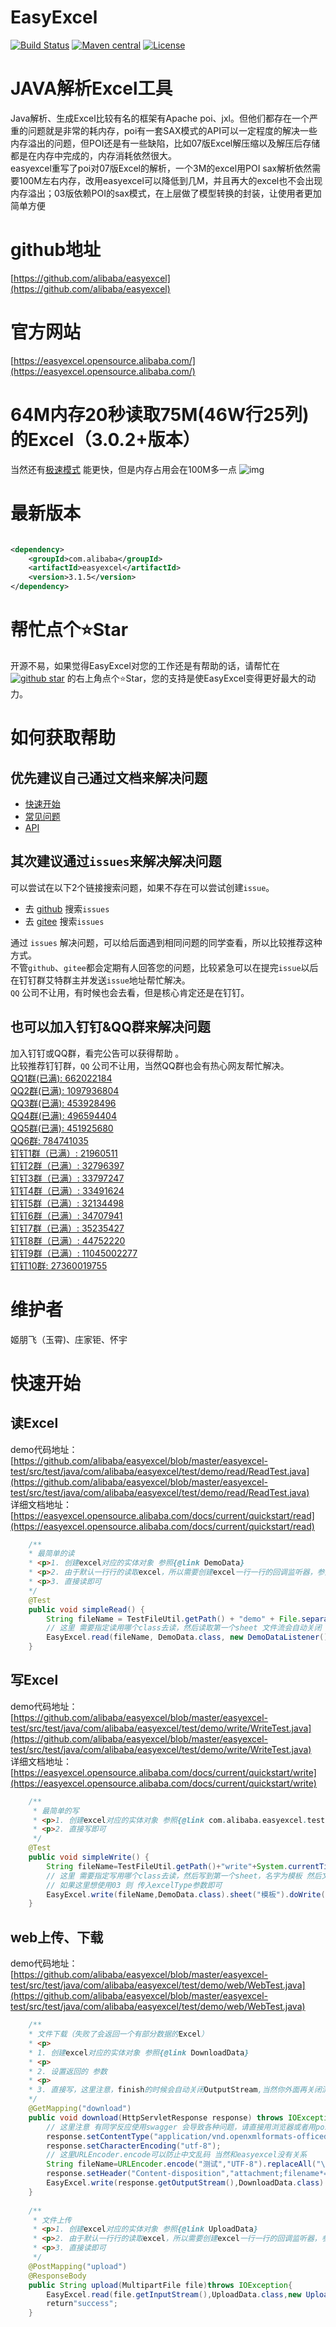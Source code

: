EasyExcel
======================
[![Build Status](https://github.com/alibaba/easyexcel/actions/workflows/ci.yml/badge.svg?branch=master)](https://github.com/alibaba/easyexcel/actions/workflows/ci.yml?query=branch%3Amaster)
[![Maven central](https://maven-badges.herokuapp.com/maven-central/com.alibaba/easyexcel/badge.svg)](https://maven-badges.herokuapp.com/maven-central/com.alibaba/easyexcel)
[![License](http://img.shields.io/:license-apache-brightgreen.svg)](http://www.apache.org/licenses/LICENSE-2.0.html)

# JAVA解析Excel工具

Java解析、生成Excel比较有名的框架有Apache poi、jxl。但他们都存在一个严重的问题就是非常的耗内存，poi有一套SAX模式的API可以一定程度的解决一些内存溢出的问题，但POI还是有一些缺陷，比如07版Excel解压缩以及解压后存储都是在内存中完成的，内存消耗依然很大。  
easyexcel重写了poi对07版Excel的解析，一个3M的excel用POI sax解析依然需要100M左右内存，改用easyexcel可以降低到几M，并且再大的excel也不会出现内存溢出；03版依赖POI的sax模式，在上层做了模型转换的封装，让使用者更加简单方便

# github地址

[https://github.com/alibaba/easyexcel](https://github.com/alibaba/easyexcel)

# 官方网站

[https://easyexcel.opensource.alibaba.com/](https://easyexcel.opensource.alibaba.com/)

# 64M内存20秒读取75M(46W行25列)的Excel（3.0.2+版本）

当然还有[极速模式](https://easyexcel.opensource.alibaba.com/qa/read#%E5%BC%80%E5%90%AF%E6%80%A5%E9%80%9F%E6%A8%A1%E5%BC%8F)
能更快，但是内存占用会在100M多一点
![img](img/readme/large.png)

# 最新版本

```xml

<dependency>
    <groupId>com.alibaba</groupId>
    <artifactId>easyexcel</artifactId>
    <version>3.1.5</version>
</dependency>
```

# 帮忙点个⭐Star

开源不易，如果觉得EasyExcel对您的工作还是有帮助的话，请帮忙在<a target="_blank" href='https://github.com/alibaba/easyexcel'><img src="https://img.shields.io/github/stars/alibaba/easyexcel.svg?style=flat-square&label=Stars&logo=github" alt="github star"/></a>
的右上角点个⭐Star，您的支持是使EasyExcel变得更好最大的动力。

# 如何获取帮助

## 优先建议自己通过文档来解决问题

* [快速开始](https://easyexcel.opensource.alibaba.com/docs/current/)
* [常见问题](https://easyexcel.opensource.alibaba.com/docs/qa/)
* [API](https://easyexcel.opensource.alibaba.com/docs/current/api/)

## 其次建议通过`issues`来解决解决问题

可以尝试在以下2个链接搜索问题，如果不存在可以尝试创建`issue`。

* 去 [github](https://github.com/alibaba/easyexcel/issues) 搜索`issues`
* 去 [gitee](https://gitee.com/easyexcel/easyexcel/issues) 搜索`issues`

通过 `issues` 解决问题，可以给后面遇到相同问题的同学查看，所以比较推荐这种方式。   
不管`github`、`gitee`都会定期有人回答您的问题，比较紧急可以在提完`issue`以后在钉钉群艾特群主并发送`issue`地址帮忙解决。   
`QQ` 公司不让用，有时候也会去看，但是核心肯定还是在钉钉。

## 也可以加入钉钉&QQ群来解决问题

加入钉钉或QQ群，看完公告可以获得帮助 。  
比较推荐钉钉群，`QQ` 公司不让用，当然QQ群也会有热心网友帮忙解决。   
[QQ1群(已满): 662022184](https://jq.qq.com/?_wv=1027&k=1T21jJxh)  
[QQ2群(已满): 1097936804](https://jq.qq.com/?_wv=1027&k=j5zEy6Xl)  
[QQ3群(已满): 453928496](https://qm.qq.com/cgi-bin/qm/qr?k=e2ULsA5A0GldhV2CXJ8sIbAyu9I6qqs7&jump_from=webapi)  
[QQ4群(已满): 496594404](https://qm.qq.com/cgi-bin/qm/qr?k=e_aVG1Q7gi0PJUBkbrUGAgbeO3kUEInK&jump_from=webapi)   
[QQ5群(已满): 451925680](https://jq.qq.com/?_wv=1027&k=6VHhvxyf)   
[QQ6群: 784741035](https://jq.qq.com/?_wv=1027&k=BbLBIo9P)   
[钉钉1群（已满）: 21960511](https://qr.dingtalk.com/action/joingroup?code=v1,k1,cchz6k12ci9B08NNqhNRFGXocNVHrZtW0kaOtTKg/Rk=&_dt_no_comment=1&origin=11)  
[钉钉2群（已满）: 32796397](https://qr.dingtalk.com/action/joingroup?code=v1,k1,jyU9GtEuNU5S0QTyklqYcYJ8qDZtUuTPMM7uPZTS8Hs=&_dt_no_comment=1&origin=11)  
[钉钉3群（已满）: 33797247](https://qr.dingtalk.com/action/joingroup?code=v1,k1,3UGlEScTGQaHpW2cIRo+gkxJ9EVZ5fz26M6nW3uFP30=&_dt_no_comment=1&origin=11)  
[钉钉4群（已满）: 33491624](https://qr.dingtalk.com/action/joingroup?code=v1,k1,V14Pb65Too70rQkEaJ9ohb6lZBZbtp6jIL/q9EWh9vA=&_dt_no_comment=1&origin=11)  
[钉钉5群（已满）: 32134498](https://h5.dingtalk.com/circle/healthCheckin.html?dtaction=os&corpId=dingb9fa1325d9dccc3ecac589edd02f1650&5233a=71a83&cbdbhh=qwertyuiop)  
[钉钉6群（已满）: 34707941](https://h5.dingtalk.com/circle/healthCheckin.html?dtaction=os&corpId=dingcf68008a1d443ac012d5427bdb061b7a&6ae36c3d-0c80-4=22398493-6c2a-4&cbdbhh=qwertyuiop)  
[钉钉7群（已满）: 35235427](https://h5.dingtalk.com/circle/healthCheckin.html?dtaction=os&corpId=ding532b9018c06c7fc8660273c4b78e6440&167fb=ed003&cbdbhh=qwertyuiop)  
[钉钉8群（已满）: 44752220](https://h5.dingtalk.com/circle/healthCheckin.html?dtaction=os&corpId=dingea96808beee421693fd4ba7542d6e5da&0380092a-fa46=a6a40905-7951&cbdbhh=qwertyuiop)   
[钉钉9群（已满）: 11045002277](https://h5.dingtalk.com/circle/healthCheckin.html?dtaction=os&corpId=dinge338d2215891c0459c13cd6b2cb108a6&6972d=b92f9&cbdbhh=qwertyuiop)   
[钉钉10群: 27360019755](https://qr.dingtalk.com/action/joingroup?code=v1,k1,v25LHn2liWmrWUKlkhIzOTcK7s7onp/sZP8mO5oIYSs=&_dt_no_comment=1&origin=11)

# 维护者

姬朋飞（玉霄)、庄家钜、怀宇

# 快速开始

## 读Excel

demo代码地址：[https://github.com/alibaba/easyexcel/blob/master/easyexcel-test/src/test/java/com/alibaba/easyexcel/test/demo/read/ReadTest.java](https://github.com/alibaba/easyexcel/blob/master/easyexcel-test/src/test/java/com/alibaba/easyexcel/test/demo/read/ReadTest.java)   
详细文档地址：[https://easyexcel.opensource.alibaba.com/docs/current/quickstart/read](https://easyexcel.opensource.alibaba.com/docs/current/quickstart/read)

```java
    /**
    * 最简单的读
    * <p>1. 创建excel对应的实体对象 参照{@link DemoData}
    * <p>2. 由于默认一行行的读取excel，所以需要创建excel一行一行的回调监听器，参照{@link DemoDataListener}
    * <p>3. 直接读即可
    */
    @Test
    public void simpleRead() {
        String fileName = TestFileUtil.getPath() + "demo" + File.separator + "demo.xlsx";
        // 这里 需要指定读用哪个class去读，然后读取第一个sheet 文件流会自动关闭
        EasyExcel.read(fileName, DemoData.class, new DemoDataListener()).sheet().doRead();
    }
```

## 写Excel

demo代码地址：[https://github.com/alibaba/easyexcel/blob/master/easyexcel-test/src/test/java/com/alibaba/easyexcel/test/demo/write/WriteTest.java](https://github.com/alibaba/easyexcel/blob/master/easyexcel-test/src/test/java/com/alibaba/easyexcel/test/demo/write/WriteTest.java)   
详细文档地址：[https://easyexcel.opensource.alibaba.com/docs/current/quickstart/write](https://easyexcel.opensource.alibaba.com/docs/current/quickstart/write)

```java
    /**
     * 最简单的写
     * <p>1. 创建excel对应的实体对象 参照{@link com.alibaba.easyexcel.test.demo.write.DemoData}
     * <p>2. 直接写即可
     */
    @Test
    public void simpleWrite() {
        String fileName=TestFileUtil.getPath()+"write"+System.currentTimeMillis()+".xlsx";
        // 这里 需要指定写用哪个class去读，然后写到第一个sheet，名字为模板 然后文件流会自动关闭
        // 如果这里想使用03 则 传入excelType参数即可
        EasyExcel.write(fileName,DemoData.class).sheet("模板").doWrite(data());
    }
```

## web上传、下载

demo代码地址：[https://github.com/alibaba/easyexcel/blob/master/easyexcel-test/src/test/java/com/alibaba/easyexcel/test/demo/web/WebTest.java](https://github.com/alibaba/easyexcel/blob/master/easyexcel-test/src/test/java/com/alibaba/easyexcel/test/demo/web/WebTest.java)

```java
    /**
    * 文件下载（失败了会返回一个有部分数据的Excel）
    * <p>
    * 1. 创建excel对应的实体对象 参照{@link DownloadData}
    * <p>
    * 2. 设置返回的 参数
    * <p>
    * 3. 直接写，这里注意，finish的时候会自动关闭OutputStream,当然你外面再关闭流问题不大
    */
    @GetMapping("download")
    public void download(HttpServletResponse response) throws IOException {
        // 这里注意 有同学反应使用swagger 会导致各种问题，请直接用浏览器或者用postman
        response.setContentType("application/vnd.openxmlformats-officedocument.spreadsheetml.sheet");
        response.setCharacterEncoding("utf-8");
        // 这里URLEncoder.encode可以防止中文乱码 当然和easyexcel没有关系
        String fileName=URLEncoder.encode("测试","UTF-8").replaceAll("\\+","%20");
        response.setHeader("Content-disposition","attachment;filename*=utf-8''"+fileName+".xlsx");
        EasyExcel.write(response.getOutputStream(),DownloadData.class).sheet("模板").doWrite(data());
    }
    
    /**
     * 文件上传
     * <p>1. 创建excel对应的实体对象 参照{@link UploadData}
     * <p>2. 由于默认一行行的读取excel，所以需要创建excel一行一行的回调监听器，参照{@link UploadDataListener}
     * <p>3. 直接读即可
     */
    @PostMapping("upload")
    @ResponseBody
    public String upload(MultipartFile file)throws IOException{
        EasyExcel.read(file.getInputStream(),UploadData.class,new UploadDataListener(uploadDAO)).sheet().doRead();
        return"success";
    }
```